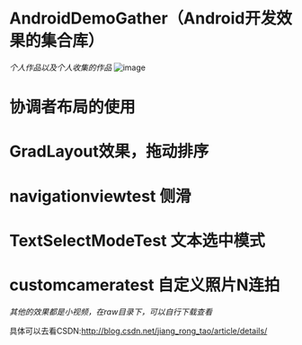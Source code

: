 # AndroidDemoGather（Android开发效果的集合库）
*个人作品以及个人收集的作品*
![image](https://github.com/jiangrongtao/AndroidDemoGather/blob/master/AndroidDemoGather/raw/result.gif)

# 协调者布局的使用

# GradLayout效果，拖动排序

# navigationviewtest 侧滑

# TextSelectModeTest 文本选中模式

# customcameratest 自定义照片N连拍

*其他的效果都是小视频，在raw目录下，可以自行下载查看*

具体可以去看CSDN:http://blog.csdn.net/jiang_rong_tao/article/details/

